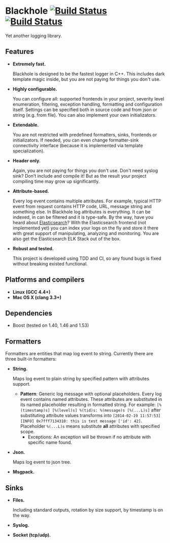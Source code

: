 # Blackhole [![Build Status](https://travis-ci.org/3Hren/blackhole.png?branch=master)](https://travis-ci.org/3Hren/blackhole) [![Build Status](https://drone.io/github.com/3Hren/blackhole/status.png)](https://drone.io/github.com/3Hren/blackhole/latest)

Yet another logging library.


## Features

 - **Extremely fast.**

   Blackhole is designed to be the fastest logger in C++.
   This includes dark template magic inside, but you are not paying for things you don't use.
   
 - **Highly configurable.**
   
   You can configure all: supported frontends in your project, severity level enumeration, filtering,
   exception handling, formatting and configuration itself.
   Settings can be specified both in source code and from json or string (e.g. from file). You can
   also implement your own initializators.
 
 - **Extendable.**
 
   You are not restricted with predefined formatters, sinks, frontends or initializators.
   If needed, you can even change formatter-sink connectivity interface (because it is implemented via
   template specialization).

 - **Header only.**

   Again, you are not paying for things you don't use. Don't need syslog sink? Don't include and compile it!
   But as the result your project compiling time may grow up significantly.

 - **Attribute-based.**
 
   Every log event contains multiple attributes. For example, typical HTTP event from request contains HTTP code,
   URL, message string and something else. In Blackhole log attributes is everything. It can be indexed, in can be
   filtered and it is type-safe.
   By the way, have you heard about [Elasticsearch](http://www.elasticsearch.org/)?
   With the Elasticsearch frontend (not implemented yet) you can index your logs on the fly and store it there with
   great support of manipulating, analyzing and monitoring.
   You are also get the Elasticsearch ELK Stack out of the box.

 - **Robust and tested.**
 
   This project is developed using TDD and CI, so any found bugs is fixed without breaking existed functional.


## Platforms and compilers
 - **Linux (GCC 4.4+)**
 - **Mac OS X (clang 3.3+)**


## Dependencies
 - Boost (tested on 1.40, 1.46 and 1.53)
  

## Formatters

Formatters are entities that map log event to string. Currently there are three built-in formatters:

 - **String.**

   Maps log event to plain string by specified pattern with attributes support.
   
   - **Pattern**: Generic log message with optional placeholders. Every log event contains named attributes. These attributes are substituted in its named placeholder resulting in formatted string. For example: `[%(timestamp)s] [%(level)s] %(tid)s: %(message)s [%(...L)s]` after substituting attribute values transforms into `[2014-02-19 11:57:53] [INFO] 0x7fff7134310: this is test message ['id': 42]`. Placeholder `%(...L)s` means substitute **all** attributes with specified scope.
     - Exceptions: An exception will be thrown if no attribute with specific name found.
   
 - **Json.**
 
   Maps log event to json tree.

 - **Msgpack.**


## Sinks
 - **Files.**
  
   Including standard outputs, rotation by size support, by timestamp is on the way.
  
 - **Syslog.**
 - **Socket (tcp/udp).**
